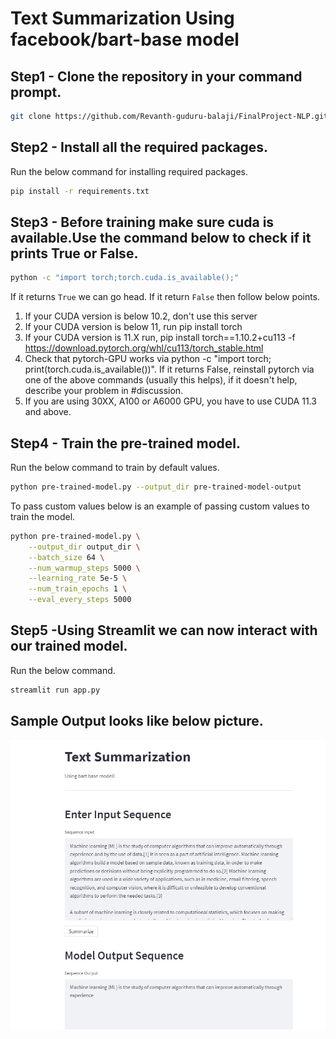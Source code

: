 # Text Summarization Using facebook/bart-base model
## Step1 - Clone the repository in your command prompt.
```bash
git clone https://github.com/Revanth-guduru-balaji/FinalProject-NLP.git
```
## Step2 - Install all the required packages.
Run the below command for installing required packages.
```bash
pip install -r requirements.txt
```
## Step3 - Before training make sure cuda is available.Use the command below to check if it prints True or False.
```bash
python -c "import torch;torch.cuda.is_available();"
```
If it returns `True` we can go head.
If it return `False` then follow below points.
1. If your CUDA version is below 10.2, don't use this server
2. If your CUDA version is below 11, run pip install torch
3. If your CUDA version is 11.X run, pip install torch==1.10.2+cu113 -f https://download.pytorch.org/whl/cu113/torch_stable.html
4. Check that pytorch-GPU works via python -c "import torch; print(torch.cuda.is_available())". If it returns False, reinstall pytorch via one of the above commands (usually this helps), if it doesn't help, describe your problem in #discussion.
5. If you are using 30XX, A100 or A6000 GPU, you have to use CUDA 11.3 and above.

## Step4 - Train the pre-trained model.
Run the below command to train by default values.
```bash
python pre-trained-model.py --output_dir pre-trained-model-output
```
To pass custom values below is an example of passing custom values to train the model.
```bash
python pre-trained-model.py \
    --output_dir output_dir \
    --batch_size 64 \
    --num_warmup_steps 5000 \
    --learning_rate 5e-5 \
    --num_train_epochs 1 \
    --eval_every_steps 5000
```
## Step5 -Using Streamlit we can now interact  with our trained model.
Run the below command.
```bash
streamlit run app.py
```
## Sample Output looks like below picture.
![alt text](https://github.com/Revanth-guduru-balaji/FinalProject-NLP/blob/main/sample%20output.jpeg)
